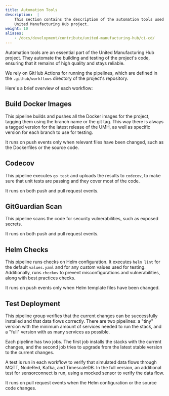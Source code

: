 ```yaml
---
title: Automation Tools
description:  | 
    This section contains the description of the automation tools used in the
    United Manufacturing Hub project.
weight: 10
aliases:
    - /docs/development/contribute/united-manufacturing-hub/ci-cd/
---
```


Automation tools are an essential part of the United Manufacturing Hub project.
They automate the building and testing of the project's code, ensuring that it
remains of high quality and stays reliable.

We rely on GitHub Actions for running the pipelines, which are defined in the
`.github/workflows` directory of the project's repository.

Here's a brief overview of each workflow:

## Build Docker Images

This pipeline builds and pushes all the Docker images for the project, tagging
them using the branch name or the git tag. This way there is always a tagged
version for the latest release of the UMH, as well as specific version for each
branch to use for testing.

It runs on push events only when relevant files have been changed, such as the
Dockerfiles or the source code.

## Codecov

This pipeline executes `go test` and uploads the results to `codecov`, to make
sure that unit tests are passing and they cover most of the code.

It runs on both push and pull request events.

## GitGuardian Scan

This pipeline scans the code for security vulnerabilities, such as exposed secrets.

It runs on both push and pull request events.

## Helm Checks

This pipeline runs checks on Helm configuration. It executes `helm lint` for the
default `values.yaml` and for any custom values used for testing. Additionally,
runs `checkov` to prevent misconfigurations and vulnerabilities, along with best
practices checks.

It runs on push events only when Helm template files have been changed.

## Test Deployment

This pipeline group verifies that the current changes can be successfully
installed and that data flows correctly. There are two pipelines: a "tiny"
version with the minimum amount of services needed to run the stack, and a "full"
version with as many services as possible.

Each pipeline has two jobs. The first job installs the stacks with the current
changes, and the second job tries to upgrade from the latest stable version
to the current changes.

A test is run in each workflow to verify that simulated data flows through MQTT,
NodeRed, Kafka, and TimescaleDB. In the full version, an additional test for
sensorconnect is run, using a mocked sensor to verify the data flow.

It runs on pull request events when the Helm configuration or the source code
changes.
